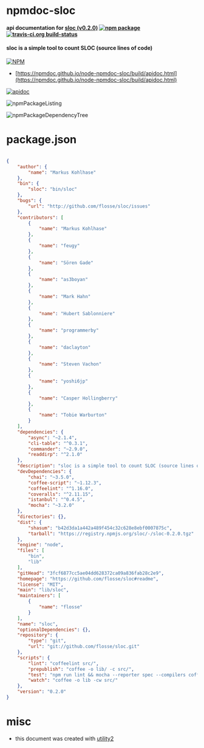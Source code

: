 # npmdoc-sloc

#### api documentation for  [sloc (v0.2.0)](https://github.com/flosse/sloc#readme)  [![npm package](https://img.shields.io/npm/v/npmdoc-sloc.svg?style=flat-square)](https://www.npmjs.org/package/npmdoc-sloc) [![travis-ci.org build-status](https://api.travis-ci.org/npmdoc/node-npmdoc-sloc.svg)](https://travis-ci.org/npmdoc/node-npmdoc-sloc)

#### sloc is a simple tool to count SLOC (source lines of code)

[![NPM](https://nodei.co/npm/sloc.png?downloads=true&downloadRank=true&stars=true)](https://www.npmjs.com/package/sloc)

- [https://npmdoc.github.io/node-npmdoc-sloc/build/apidoc.html](https://npmdoc.github.io/node-npmdoc-sloc/build/apidoc.html)

[![apidoc](https://npmdoc.github.io/node-npmdoc-sloc/build/screenCapture.buildCi.browser.%252Ftmp%252Fbuild%252Fapidoc.html.png)](https://npmdoc.github.io/node-npmdoc-sloc/build/apidoc.html)

![npmPackageListing](https://npmdoc.github.io/node-npmdoc-sloc/build/screenCapture.npmPackageListing.svg)

![npmPackageDependencyTree](https://npmdoc.github.io/node-npmdoc-sloc/build/screenCapture.npmPackageDependencyTree.svg)



# package.json

```json

{
    "author": {
        "name": "Markus Kohlhase"
    },
    "bin": {
        "sloc": "bin/sloc"
    },
    "bugs": {
        "url": "http://github.com/flosse/sloc/issues"
    },
    "contributors": [
        {
            "name": "Markus Kohlhase"
        },
        {
            "name": "feugy"
        },
        {
            "name": "Sören Gade"
        },
        {
            "name": "as3boyan"
        },
        {
            "name": "Mark Hahn"
        },
        {
            "name": "Hubert Sablonniere"
        },
        {
            "name": "programmerby"
        },
        {
            "name": "daclayton"
        },
        {
            "name": "Steven Vachon"
        },
        {
            "name": "yoshi6jp"
        },
        {
            "name": "Casper Hollingberry"
        },
        {
            "name": "Tobie Warburton"
        }
    ],
    "dependencies": {
        "async": "~2.1.4",
        "cli-table": "^0.3.1",
        "commander": "~2.9.0",
        "readdirp": "^2.1.0"
    },
    "description": "sloc is a simple tool to count SLOC (source lines of code)",
    "devDependencies": {
        "chai": "~3.5.0",
        "coffee-script": "~1.12.3",
        "coffeelint": "^1.16.0",
        "coveralls": "^2.11.15",
        "istanbul": "^0.4.5",
        "mocha": "~3.2.0"
    },
    "directories": {},
    "dist": {
        "shasum": "b42d3da1a442a489f454c32c628e8ebf0007875c",
        "tarball": "https://registry.npmjs.org/sloc/-/sloc-0.2.0.tgz"
    },
    "engine": "node",
    "files": [
        "bin",
        "lib"
    ],
    "gitHead": "3fcf6877cc5ae04dd628372ca09a836fab28c2e9",
    "homepage": "https://github.com/flosse/sloc#readme",
    "license": "MIT",
    "main": "lib/sloc",
    "maintainers": [
        {
            "name": "flosse"
        }
    ],
    "name": "sloc",
    "optionalDependencies": {},
    "repository": {
        "type": "git",
        "url": "git://github.com/flosse/sloc.git"
    },
    "scripts": {
        "lint": "coffeelint src/",
        "prepublish": "coffee -o lib/ -c src/",
        "test": "npm run lint && mocha --reporter spec --compilers coffee:coffee-script/register --recursive spec/*.spec.coffee",
        "watch": "coffee -o lib -cw src/"
    },
    "version": "0.2.0"
}
```



# misc
- this document was created with [utility2](https://github.com/kaizhu256/node-utility2)
